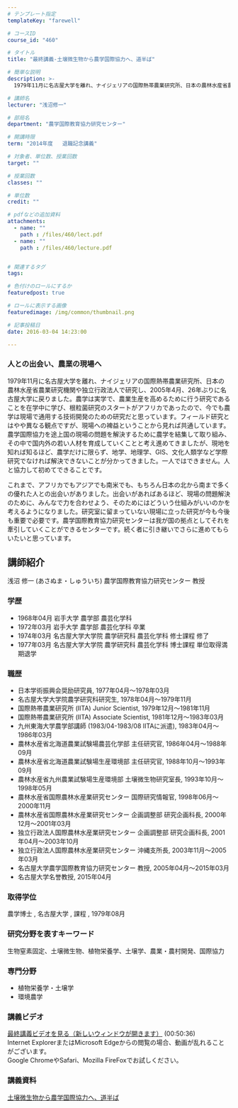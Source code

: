 ```yaml
---
# テンプレート指定
templateKey: "farewell"

# コースID
course_id: "460"

# タイトル
title: "最終講義-土壌微生物から農学国際協力へ、道半ば"

# 簡単な説明
description: >-
  1979年11月に名古屋大学を離れ、ナイジェリアの国際熱帯農業研究所、日本の農林水産省農業研究機関や独立行政法人で研究し、2005年4月、26年ぶりに名古屋大学に戻りました。農学は実学で、農業生産...

# 講師名
lecturer: "浅沼修一"

# 部局名
department: "農学国際教育協力研究センター"

# 開講時限
term: "2014年度	退職記念講義"

# 対象者、単位数、授業回数
target: ""

# 授業回数
classes: ""

# 単位数
credit: ""

# pdfなどの追加資料
attachments: 
  - name: "" 
    path : /files/460/lect.pdf
  - name: "" 
    path : /files/460/lecture.pdf


# 関連するタグ
tags:

# 色付けのロールにするか
featuredpost: true

# ロールに表示する画像
featuredimage: /img/common/thumbnail.png

# 記事投稿日
date: 2016-03-04 14:23:00

---
```

### 人との出会い、農業の現場へ

1979年11月に名古屋大学を離れ、ナイジェリアの国際熱帯農業研究所、日本の農林水産省農業研究機関や独立行政法人で研究し、2005年4月、26年ぶりに名古屋大学に戻りました。農学は実学で、農業生産を高めるために行う研究であることを在学中に学び、根粒菌研究のスタートがアフリカであったので、今でも農学は現場で通用する技術開発のための研究だと思っています。フィールド研究とはやや異なる観点ですが、現場への裨益ということから見れば共通しています。農学国際協力を途上国の現場の問題を解決するために農学を結集して取り組み、その中で国内外の若い人材を育成していくことと考え進めてきましたが、現地を知れば知るほど、農学だけに限らず、地学、地理学、GIS、文化人類学など学際研究でなければ解決できないことが分かってきました。一人ではできません。人と協力して初めてできることです。 

これまで、アフリカでもアジアでも南米でも、もちろん日本の北から南まで多くの優れた人との出会いがありました。出会いがあればあるほど、現場の問題解決のために、みんなで力を合わせよう、そのためにはどういう仕組みがいいのかを考えるようになりました。研究室に留まっていない現場に立った研究が今も今後も重要で必要です。農学国際教育協力研究センターは我が国の拠点としてそれを牽引していくことができるセンターです。続く者に引き継いでさらに進めてもらいたいと思っています。
## 講師紹介

浅沼 修一 (あさぬま・しゅういち) 農学国際教育協力研究センター 教授 

### 学歴

  * 1968年04月 岩手大学 農学部 農芸化学科
  * 1972年03月 岩手大学 農学部 農芸化学科 卒業
  * 1974年03月 名古屋大学大学院 農学研究科 農芸化学科 修士課程 修了
  * 1977年03月 名古屋大学大学院 農学研究科 農芸化学科 博士課程 単位取得満期退学

### 職歴

  * 日本学術振興会奨励研究員, 1977年04月〜1978年03月 
  * 名古屋大学大学院農学研究科研究生, 1978年04月〜1979年11月 
  * 国際熱帯農業研究所 (IITA) Junior Scientist, 1979年12月〜1981年11月 
  * 国際熱帯農業研究所 (IITA) Associate Scientist, 1981年12月〜1983年03月 
  * 九州東海大学農学部講師 (1983/04-1983/08 IITAに派遣), 1983年04月〜1986年03月 
  * 農林水産省北海道農業試験場農芸化学部 主任研究官, 1986年04月〜1988年09月 
  * 農林水産省北海道農業試験場生産環境部 主任研究官, 1988年10月〜1993年09月 
  * 農林水産省九州農業試験場生産環境部 土壌微生物研究室長, 1993年10月〜1998年05月 
  * 農林水産省国際農林水産業研究センター 国際研究情報官, 1998年06月〜2000年11月 
  * 農林水産省国際農林水産業研究センター 企画調整部 研究企画科長, 2000年12月〜2001年03月 
  * 独立行政法人国際農林水産業研究センター 企画調整部 研究企画科長, 2001年04月〜2003年10月 
  * 独立行政法人国際農林水産業研究センター 沖縄支所長, 2003年11月〜2005年03月 
  * 名古屋大学農学国際教育協力研究センター 教授, 2005年04月〜2015年03月 
  * 名古屋大学名誉教授, 2015年04月 

### 取得学位

農学博士 , 名古屋大学 , 課程 , 1979年08月 

### 研究分野を表すキーワード

生物窒素固定、土壌微生物、植物栄養学、土壌学、農業・農村開発、国際協力 

### 専門分野

  * 植物栄養学・土壌学
  * 環境農学
### 講義ビデオ

[最終講義ビデオを見る（新しいウィンドウが開きます）](http://nuvideo.media.nagoya-u.ac.jp/embed/0169e50a0197b28516d998d43e64e78386080d9b) (00:50:36)  
Internet ExplorerまたはMicrosoft Edgeからの閲覧の場合、動画が乱れることがございます。  
Google ChromeやSafari、Mozilla FireFoxでお試しください。 

### 講義資料


[土壌微生物から農学国際協力へ、道半ば](/files/460/lecture.pdf) 
